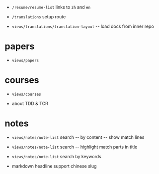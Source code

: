 - `/resume/resume-list` links to `zh` and `en`

- `/translations` setup route

- `views/translations/translation-layout` -- load docs from inner repo

# papers

- `views/papers`

# courses

- `views/courses`

- about TDD & TCR

# notes

- `views/notes/note-list` search -- by content -- show match lines
- `views/notes/note-list` search -- highlight match parts in title

- `views/notes/note-list` search by keywords

- markdown headline support chinese slug
